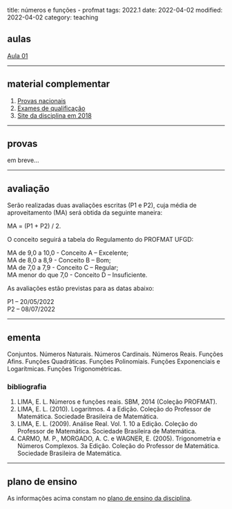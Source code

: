 title: números e funções - profmat
tags: 2022.1
date: 2022-04-02
modified: 2022-04-02
category: teaching

## aulas

[Aula 01]({static}/aulas/num-funcoes-01-2022.pdf)  

---

## material complementar

1. [Provas nacionais](http://www.profmat-sbm.org.br/provas-nacionais/)
2. [Exames de qualificação](http://www.profmat-sbm.org.br/exame-nacional-de-qualificacao/)
3. [Site da disciplina em 2018](https://adrianobarbosa.xyz/teaching/2018-1-num-funcoes-profmat.html)

---

## provas

em breve...

---

## avaliação

Serão realizadas duas avaliações escritas (P1 e P2), cuja média de
aproveitamento (MA) será obtida da seguinte maneira:

MA = (P1 + P2) / 2.

O conceito seguirá a tabela do Regulamento do PROFMAT UFGD:

MA de 9,0 a 10,0 - Conceito A – Excelente;  
MA de 8,0 a 8,9 - Conceito B – Bom;  
MA de 7,0 a 7,9 - Conceito C – Regular;  
MA menor do que 7,0 - Conceito D – Insuficiente.

As avaliações estão previstas para as datas abaixo:

P1 – 20/05/2022  
P2 – 08/07/2022

---

## ementa

Conjuntos. Números Naturais. Números Cardinais. Números Reais. Funções Afins.
Funções Quadráticas. Funções Polinomiais. Funções Exponenciais e Logarítmicas.
Funções Trigonométricas.

### bibliografia

1. LIMA, E. L. Números e funções reais. SBM, 2014 (Coleção PROFMAT).
2. LIMA, E. L. (2010). Logaritmos. 4 a Edição. Coleção do Professor de
   Matemática. Sociedade Brasileira de Matemática.
3. LIMA, E. L. (2009). Análise Real. Vol. 1. 10 a Edição. Coleção do
   Professor de Matemática. Sociedade Brasileira de Matemática.
4. CARMO, M. P., MORGADO, A. C. e WAGNER, E. (2005). Trigonometria e Números
   Complexos. 3a Edição. Coleção do Professor de Matemática. Sociedade
   Brasileira de Matemática.

---

## plano de ensino

As informações acima constam no [plano de ensino da disciplina]({static}/planos/2022-1-num-funcoes-profmat.pdf).
